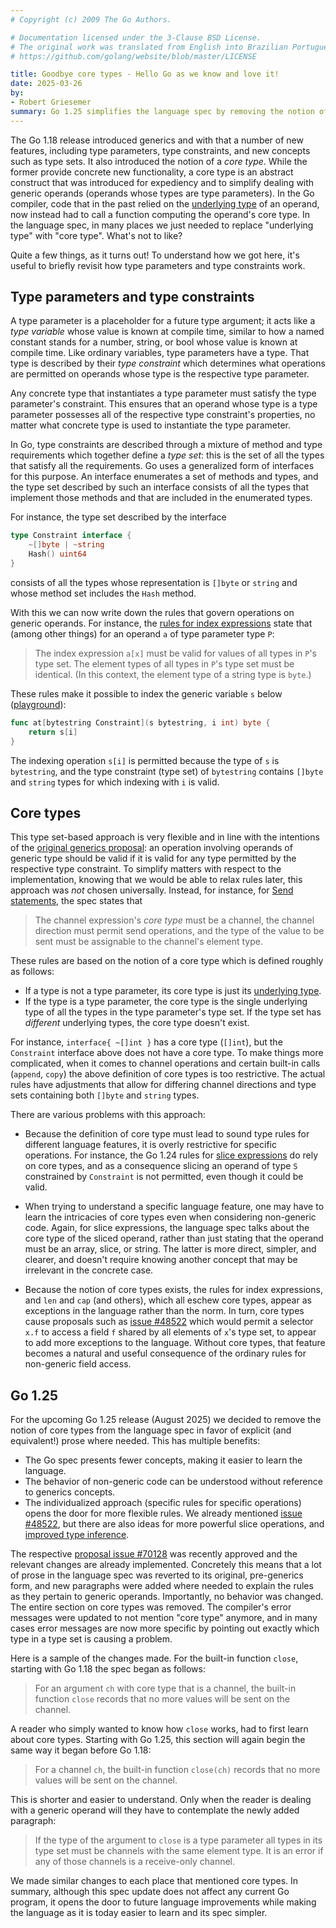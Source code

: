 ```yaml
---
# Copyright (c) 2009 The Go Authors.

# Documentation licensed under the 3-Clause BSD License.
# The original work was translated from English into Brazilian Portuguese.
# https://github.com/golang/website/blob/master/LICENSE

title: Goodbye core types - Hello Go as we know and love it!
date: 2025-03-26
by:
- Robert Griesemer
summary: Go 1.25 simplifies the language spec by removing the notion of core types
---
```


The Go 1.18 release introduced generics and with that a number of new features, including type parameters, type constraints, and new concepts such as type sets.
It also introduced the notion of a _core type_.
While the former provide concrete new functionality, a core type is an abstract construct that was introduced
for expediency and to simplify dealing with generic operands (operands whose types are type parameters).
In the Go compiler, code that in the past relied on the [underlying type](/ref/spec/#Underlying_types) of an operand,
now instead had to call a function computing the operand's core type.
In the language spec, in many places we just needed to replace "underlying type" with "core type".
What's not to like?

Quite a few things, as it turns out!
To understand how we got here, it's useful to briefly revisit how type parameters and type constraints work.

## Type parameters and type constraints

A type parameter is a placeholder for a future type argument;
it acts like a _type variable_ whose value is known at compile time,
similar to how a named constant stands for a number, string, or bool whose value is known at compile time.
Like ordinary variables, type parameters have a type.
That type is described by their _type constraint_ which determines
what operations are permitted on operands whose type is the respective type parameter.

Any concrete type that instantiates a type parameter must satisfy the type parameter's constraint.
This ensures that an operand whose type is a type parameter possesses all of the respective type constraint's properties,
no matter what concrete type is used to instantiate the type parameter.

In Go, type constraints are described through a mixture of method and type requirements which together
define a _type set_: this is the set of all the types that satisfy all the requirements. Go uses a
generalized form of interfaces for this purpose. An interface enumerates a set of methods and types,
and the type set described by such an interface consists of all the types that implement those methods
and that are included in the enumerated types.

For instance, the type set described by the interface

```Go
type Constraint interface {
	~[]byte | ~string
	Hash() uint64
}
```

consists of all the types whose representation is `[]byte` or `string` and whose method set includes the `Hash` method.

With this we can now write down the rules that govern operations on generic operands.
For instance, the [rules for index expressions](/ref/spec#Index_expressions) state that (among other things)
for an operand `a` of type parameter type `P`:

> The index expression `a[x]` must be valid for values of all types in `P`'s type set.
> The element types of all types in `P`'s type set must be identical.
  (In this context, the element type of a string type is `byte`.)

These rules make it possible to index the generic variable `s` below ([playground](/play/p/M1LYKm3x3IB)):

```Go
func at[bytestring Constraint](s bytestring, i int) byte {
	return s[i]
}
```

The indexing operation `s[i]` is permitted because the type of `s` is `bytestring`, and the type constraint (type set) of
`bytestring` contains `[]byte` and `string` types for which indexing with `i` is valid.

## Core types

This type set-based approach is very flexible and in line with the intentions of the
[original generics proposal](https://go.googlesource.com/proposal/+/refs/heads/master/design/43651-type-parameters.md):
an operation involving operands of generic type should be valid if it is valid for any type permitted by the respective
type constraint.
To simplify matters with respect to the implementation, knowing that we would be able to relax rules later,
this approach was _not_ chosen universally.
Instead, for instance, for [Send statements](/ref/spec#Send_statements), the spec states that

> The channel expression's _core type_ must be a channel, the channel direction must permit send operations,
> and the type of the value to be sent must be assignable to the channel's element type.

These rules are based on the notion of a core type which is defined roughly as follows:

- If a type is not a type parameter, its core type is just its [underlying type](/ref/spec#Underlying_types).
- If the type is a type parameter, the core type is the single underlying type of all the types in the type parameter's type set.
  If the type set has _different_ underlying types, the core type doesn't exist.

For instance, `interface{ ~[]int }` has a core type (`[]int`), but the `Constraint` interface above does not have a core type.
To make things more complicated, when it comes to channel operations and certain built-in calls (`append`, `copy`) the above definition
of core types is too restrictive.
The actual rules have adjustments that allow for differing channel directions and type sets containing both `[]byte` and `string` types.

There are various problems with this approach:

- Because the definition of core type must lead to sound type rules for different language features,
it is overly restrictive for specific operations.
For instance, the Go 1.24 rules for [slice expressions](/ref/spec#Slice_expressions) do rely on core types,
and as a consequence slicing an operand of type `S` constrained by `Constraint` is not permitted, even though
it could be valid.

- When trying to understand a specific language feature, one may have to learn the intricacies of
core types even when considering non-generic code.
Again, for slice expressions, the language spec talks about the core type of the sliced operand,
rather than just stating that the operand must be an array, slice, or string.
The latter is more direct, simpler, and clearer, and doesn't require knowing another concept that may be
irrelevant in the concrete case.

- Because the notion of core types exists, the rules for index expressions, and `len` and `cap` (and others),
which all eschew core types, appear as exceptions in the language rather than the norm.
In turn, core types cause proposals such as [issue #48522](/issue/48522) which would permit a selector
`x.f` to access a field `f` shared by all elements of `x`'s type set, to appear to add more exceptions to the
language.
Without core types, that feature becomes a natural and useful consequence of the ordinary rules for non-generic
field access.

## Go 1.25

For the upcoming Go 1.25 release (August 2025) we decided to remove the notion of core types from the
language spec in favor of explicit (and equivalent!) prose where needed.
This has multiple benefits:

- The Go spec presents fewer concepts, making it easier to learn the language.
- The behavior of non-generic code can be understood without reference to generics concepts.
- The individualized approach (specific rules for specific operations) opens the door for more flexible rules.
We already mentioned [issue #48522](/issue/48522), but there are also ideas for more powerful
slice operations, and [improved type inference](/issue/69153).

The respective [proposal issue #70128](/issue/70128) was recently approved and the relevant changes
are already implemented.
Concretely this means that a lot of prose in the language spec was reverted to its original,
pre-generics form, and new paragraphs were added where needed to explain the rules as they
pertain to generic operands. Importantly, no behavior was changed.
The entire section on core types was removed.
The compiler's error messages were updated to not mention "core type" anymore, and in many
cases error messages are now more specific by pointing out exactly which type in a type set
is causing a problem.

Here is a sample of the changes made. For the built-in function `close`,
starting with Go 1.18 the spec began as follows:

> For an argument `ch` with core type that is a channel,
> the built-in function `close` records that no more values will be sent on the channel.

A reader who simply wanted to know how `close` works, had to first learn about core types.
Starting with Go 1.25, this section will again begin the same way it began before Go 1.18:

> For a channel `ch`, the built-in function `close(ch)`
> records that no more values will be sent on the channel.

This is shorter and easier to understand.
Only when the reader is dealing with a generic operand will they have to contemplate
the newly added paragraph:

> If the type of the argument to `close` is a type parameter
> all types in its type set must be channels with the same element type.
> It is an error if any of those channels is a receive-only channel.

We made similar changes to each place that mentioned core types.
In summary, although this spec update does not affect any current Go program, it opens the
door to future language improvements while making the language as it is today easier to
learn and its spec simpler.
